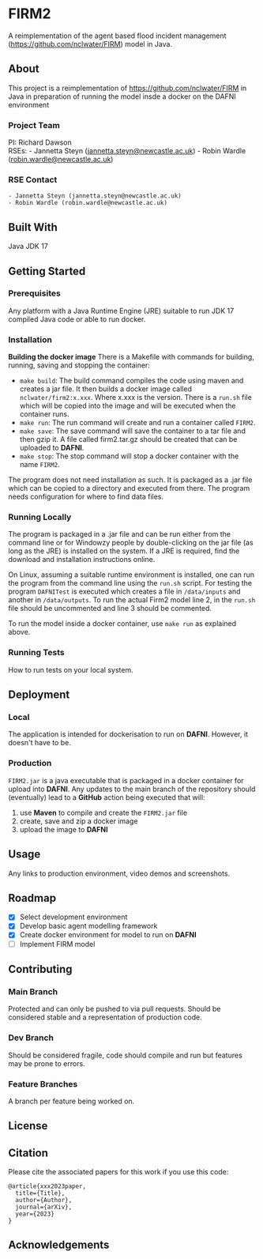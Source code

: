 # FIRM2
A reimplementation of the agent based flood incident management (https://github.com/nclwater/FIRM)
model in Java.

## About

This project is a reimplementation of https://github.com/nclwater/FIRM
in Java in preparation of running the model insde a docker on the DAFNI
environment

### Project Team
PI: Richard Dawson  
RSEs:
    - Jannetta Steyn (jannetta.steyn@newcastle.ac.uk)
    - Robin Wardle (robin.wardle@newcastle.ac.uk)

### RSE Contact
    - Jannetta Steyn (jannetta.steyn@newcastle.ac.uk)
    - Robin Wardle (robin.wardle@newcastle.ac.uk)


## Built With

Java JDK 17

## Getting Started

### Prerequisites

Any platform with a Java Runtime Engine (JRE) suitable to run JDK 17 compiled Java code or able to run docker.

### Installation

**Building the docker image**
There is a Makefile with commands for building, running, saving and stopping the container:

- `make build`: The build command compiles the code using maven and creates a jar file. It then builds a docker image called `nclwater/firm2:x.xxx`. Where x.xxx is the version. There is a `run.sh` file which will be copied into the image and will be executed when the container runs.
- `make run`: The run command will create and run a container called `FIRM2`.
- `make save`: The save command will save the container to a tar file and then gzip it. A file called firm2.tar.gz should be created that can be uploaded to **DAFNI**.
- `make stop`: The stop command will stop a docker container with the name `FIRM2`.

The program does not need installation as such. It is packaged as a .jar file which can be copied to
a directory and executed from there. The program needs configuration for where to find data files.

### Running Locally

The program is packaged in a .jar file and can be run either from the command line or
for Windowzy people by double-clicking on the jar file (as long as the JRE) is
installed on the system. If a JRE is required, find the download and installation instructions
online.

On Linux, assuming a suitable runtime environment is installed, one can run the program from the command line using the `run.sh` script. For testing the program `DAFNITest` is executed which creates a file in `/data/inputs` and another in `/data/outputs`. To run the actual Firm2 model line 2, in the `run.sh` file should be uncommented and line 3 should be commented.  

To run the model inside a docker container, use `make run` as explained above.
### Running Tests

How to run tests on your local system.

## Deployment

### Local

The application is intended for dockerisation to run on **DAFNI**. However, it doesn't have to be. 

### Production

`FIRM2.jar` is a java executable that is packaged in a docker container for upload into **DAFNI**. Any updates to the main branch of the repository should  (eventually) lead to a **GitHub** action being executed that will:

1. use **Maven** to compile and create the `FIRM2.jar` file
2. create, save and zip a docker image
3. upload the image to **DAFNI**

## Usage

Any links to production environment, video demos and screenshots.

## Roadmap

- [x] Select development environment
- [x] Develop basic agent modelling framework
- [x] Create docker environment for model to run on **DAFNI**
- [ ] Implement FIRM model

## Contributing

### Main Branch
Protected and can only be pushed to via pull requests. Should be considered stable and a representation of production code.

### Dev Branch
Should be considered fragile, code should compile and run but features may be prone to errors.

### Feature Branches
A branch per feature being worked on.



## License

## Citation

Please cite the associated papers for this work if you use this code:

```
@article{xxx2023paper,
  title={Title},
  author={Author},
  journal={arXiv},
  year={2023}
}
```


## Acknowledgements

